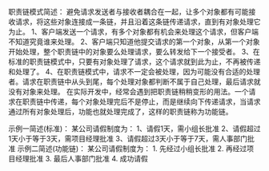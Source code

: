 ﻿职责链模式简述：
    避免请求发送者与接收者耦合在一起，让多个对象都有可能接收请求，将这些对象连接成一条链，并且沿着这条链传递请求，直到有对象处理它为止。
	1、客户端发送一个请求，有多个对象都有机会来处理这个请求，但客户端不知道究竟谁来处理。
    2、客户端只知道他提交请求的第一个对象，从第一个对象开始处理，整个职责链中的对象要么处理请求，要么转发给下一个接受者。
    3、在标准的职责链模式中，只要有对象处理了请求，这个请求就到此为止，不再被传递和处理了。
    4、在职责链模式中，请求不一定会被处理，因为可能没有合适的处理者。请求在职责链中从头到尾，每个处理对象都判断不属于自己处理，最后请求就没有对象来处理。
    在实际开发中，经常会遇到把职责链稍稍变形的用法。一个请求在职责链中传递，每个对象处理完后不是停止，而是继续向下传递请求，当请求通过所有对象处理后，功能也就处理完成了，这样的职责链称为功能链。

示例一简述(标准)：
    某公司请假制度为：
    1、请假1天，需小组长批准
    2、请假超过1天小于等于3天，需项目经理批准
    3、请假超过3天小于等于7天，需人事部门批准
示例二简述(功能链)：
    某公司请假制度为：
    1. 先经过小组长批准
    2. 再经过项目经理批准
    3. 最后人事部门批准
    4. 成功请假
